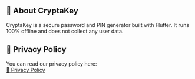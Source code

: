 ## 📱 About CryptaKey

CryptaKey is a secure password and PIN generator built with Flutter. It runs 100% offline and does not collect any user data.

## 📄 Privacy Policy

You can read our privacy policy here:  
[📄 Privacy Policy](privacy-policy.html)


